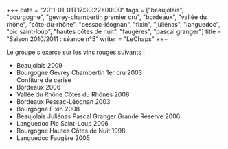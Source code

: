+++
date = "2011-01-01T17:30:22+00:00"
tags = ["beaujolais", "bourgogne", "gevrey-chambertin premier cru", "bordeaux", "vallée du rhône", "côte-du-rhône", "pessac-léognan", "fixin", "juliénas", "languedoc", "pic saint-loup", "hautes côtes de nuit", "faugères", "pascal granger"]
title = "Saison 2010/2011 : séance n°5"
writer = "LeChaps"
+++

Le groupe s'exerce sur les vins rouges suivants :

* Beaujolais 2009
* Bourgogne Gevrey Chambertin 1er cru 2003  
Confiture de cerise
* Bordeaux 2006
* Vallée du Rhône Côtes du Rhônes 2008
* Bordeaux Pessac-Léognan 2003
* Bourgogne Fixin 2008
* Beaujolais Juliénas Pascal Granger Grande Réserve 2006
* Languedoc Pic Saint-Loup 2006
* Bourgogne Hautes Côtes de Nuit 1998
* Languedoc Faugère 2005